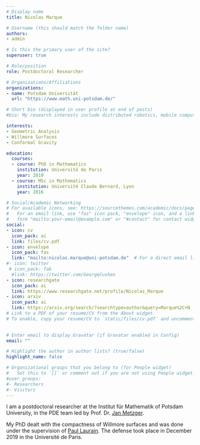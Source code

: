 ```yaml
---
# Display name
title: Nicolas Marque

# Username (this should match the folder name)
authors:
- admin

# Is this the primary user of the site?
superuser: true

# Role/position
role: Postdoctoral Researcher

# Organizations/Affiliations
organizations:
- name: Potsdam Universität
  url: "https://www.math.uni-potsdam.de/"

# Short bio (displayed in user profile at end of posts)
#bio: My research interests include distributed robotics, mobile computing and programmable matter.

interests:
- Geometric Analysis
- Willmore Surfaces
- Conformal Gravity

education:
  courses:
  - course: PhD in Mathematics
    institution: Université de Paris
    year: 2019
  - course: MSc in Mathematics
    institution: Université Claude Bernard, Lyon
    year: 2016

# Social/Academic Networking
# For available icons, see: https://sourcethemes.com/academic/docs/page-builder/#icons
#   For an email link, use "fas" icon pack, "envelope" icon, and a link in the
#   form "mailto:your-email@example.com" or "#contact" for contact widget.
social:
- icon: cv
  icon_pack: ai
  link: files/cv.pdf
- icon: envelope
  icon_pack: fas
  link: "mailto:nicolas.marque@uni-potsdam.de"  # For a direct email link, use "mailto:test@example.org".
#- icon: twitter
 # icon_pack: fab
  #link: https://twitter.com/GeorgeCushen
- icon: researchgate
  icon_pack: ai
  link: https://www.researchgate.net/profile/Nicolas_Marque
- icon: arxiv
  icon_pack: ai
  link: https://arxiv.org/search/?searchtype=author&query=Marque%2C+N
# Link to a PDF of your resume/CV from the About widget.
# To enable, copy your resume/CV to `static/files/cv.pdf` and uncomment the lines below.
 

# Enter email to display Gravatar (if Gravatar enabled in Config)
email: ""

# Highlight the author in author lists? (true/false)
highlight_name: false

# Organizational groups that you belong to (for People widget)
#   Set this to `[]` or comment out if you are not using People widget.
#user_groups:
#- Researchers
#- Visitors
---
```



I am a postdoctoral researcher at the Institut für Mathematik of Potsdam University, in the PDE team led by Prof. Dr. [Jan Metzger](https://www.math.uni-potsdam.de/professuren/pde/personen/prof-dr-jan-metzger/). 

My PhD dealt with the compactness of Willmore surfaces and was done under the supervision of [Paul Laurain](https://paullaurain.weebly.com/#). The defense took place in December 2019 in the Université de Paris.
